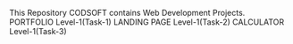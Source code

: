 This Repository CODSOFT contains Web Development Projects.
PORTFOLIO Level-1(Task-1)
LANDING PAGE Level-1(Task-2)
CALCULATOR Level-1(Task-3)

